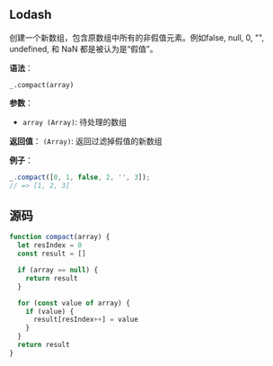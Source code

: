 ## Lodash
创建一个新数组，包含原数组中所有的非假值元素。例如false, null, 0, "", undefined, 和 NaN 都是被认为是“假值”。

**语法**：
```
_.compact(array)
```

**参数**：
- `array (Array)`: 待处理的数组

**返回值**：
`(Array)`: 返回过滤掉假值的新数组

**例子**：
```js
_.compact([0, 1, false, 2, '', 3]);
// => [1, 2, 3]
```

## 源码

```js
function compact(array) {
  let resIndex = 0
  const result = []

  if (array == null) {
    return result
  }

  for (const value of array) {
    if (value) {
      result[resIndex++] = value
    }
  }
  return result
}
```
